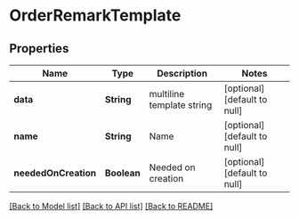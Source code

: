 # OrderRemarkTemplate
## Properties

| Name | Type | Description | Notes |
|------------ | ------------- | ------------- | -------------|
| **data** | **String** | multiline template string | [optional] [default to null] |
| **name** | **String** | Name | [optional] [default to null] |
| **neededOnCreation** | **Boolean** | Needed on creation | [optional] [default to null] |

[[Back to Model list]](../README.md#documentation-for-models) [[Back to API list]](../README.md#documentation-for-api-endpoints) [[Back to README]](../README.md)


